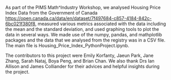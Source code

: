 
As part of the PIMS Math^Industry Workshop, we analysed Housing Price Index Data from the Government
of Canada https://open.canada.ca/data/en/dataset/7f497684-c857-4184-842c-6bc021f380f8, measured various 
metrics associated with the data including the mean and the standard deviation, and used graphing tools
to plot the data in several ways. We made use of the numpy, pandas, and mathplotlib packages and the 
data that we analysed from the registry was in a CSV file. The main file is Housing_Price_Index_PythonProject.ipynb.

The contributors to this project were Emily Korfanty, Jaeun Park, Jane Zhang, Sarah Nataj, Boya Peng,
and Brian Chan. We also thank Drs Ian Allison and James Colliander for their advices and helpful insights during the project.
